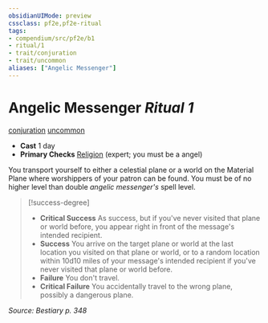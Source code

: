 ```yaml
---
obsidianUIMode: preview
cssclass: pf2e,pf2e-ritual
tags:
- compendium/src/pf2e/b1
- ritual/1
- trait/conjuration
- trait/uncommon
aliases: ["Angelic Messenger"]
---
```

# Angelic Messenger *Ritual 1*  
[conjuration](rules/traits/conjuration.md)  [uncommon](rules/traits/uncommon.md)  

- **Cast** 1 day
- **Primary Checks** [Religion](../../skills.md#Religion) (expert; you must be a angel)

You transport yourself to either a celestial plane or a world on the Material Plane where worshippers of your patron can be found. You must be of no higher level than double _angelic messenger's_ spell level.

> [!success-degree] 
> - **Critical Success** As success, but if you've never visited that plane or world before, you appear right in front of the message's intended recipient.
> - **Success** You arrive on the target plane or world at the last location you visited on that plane or world, or to a random location within 10d10 miles of your message's intended recipient if you've never visited that plane or world before.
> - **Failure** You don't travel.
> - **Critical Failure** You accidentally travel to the wrong plane, possibly a dangerous plane.

*Source: Bestiary p. 348*
